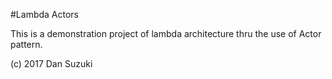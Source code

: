#Lambda Actors

This is a demonstration project of lambda architecture thru the use of Actor pattern.

(c) 2017 Dan Suzuki
